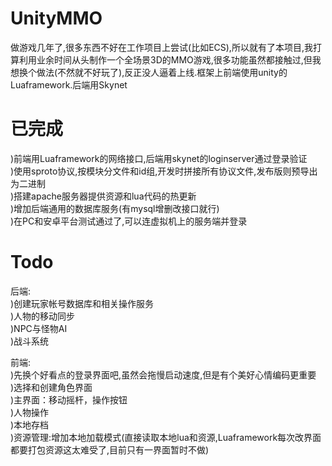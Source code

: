 # UnityMMO
做游戏几年了,很多东西不好在工作项目上尝试(比如ECS),所以就有了本项目,我打算利用业余时间从头制作一个全场景3D的MMO游戏,很多功能虽然都接触过,但我想换个做法(不然就不好玩了),反正没人逼着上线.框架上前端使用unity的Luaframework.后端用Skynet  

# 已完成
)前端用Luaframework的网络接口,后端用skynet的loginserver通过登录验证  
)使用sproto协议,按模块分文件和id组,开发时拼接所有协议文件,发布版则预导出为二进制  
)搭建apache服务器提供资源和lua代码的热更新  
)增加后端通用的数据库服务(有mysql增删改接口就行)  
)在PC和安卓平台测试通过了,可以连虚拟机上的服务端并登录  

# Todo
后端:  
)创建玩家帐号数据库和相关操作服务  
)人物的移动同步  
)NPC与怪物AI  
)战斗系统  

前端:  
)先换个好看点的登录界面吧,虽然会拖慢启动速度,但是有个美好心情编码更重要  
)选择和创建角色界面  
)主界面：移动摇杆，操作按钮  
)人物操作  
)本地存档  
)资源管理:增加本地加载模式(直接读取本地lua和资源,Luaframework每次改界面都要打包资源这太难受了,目前只有一界面暂时不做)  


